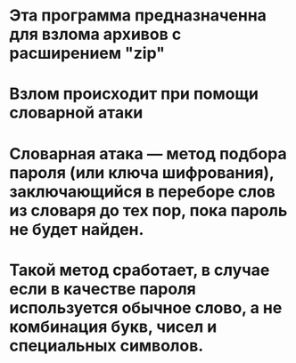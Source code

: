 # Эта программа предназначенна для взлома архивов с расширением "zip"
# Взлом происходит при помощи словарной атаки
# Словарная атака — метод подбора пароля (или ключа шифрования), заключающийся в переборе слов из словаря до тех пор, пока пароль не будет найден. 
# Такой метод сработает, в случае если в качестве пароля используется обычное слово, а не комбинация букв, чисел и специальных символов.
